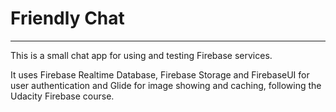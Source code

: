 # **Friendly Chat**
___

This is a small chat app for using and testing Firebase services.

It uses Firebase Realtime Database, Firebase Storage and FirebaseUI for user authentication and Glide for image showing and caching,
following the Udacity Firebase course.

